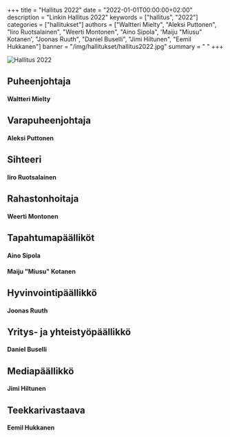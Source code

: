 +++
title = "Hallitus 2022"
date = "2022-01-01T00:00:00+02:00"
description = "Linkin Hallitus 2022"
keywords = ["hallitus", "2022"]
categories = ["hallitukset"]
authors = ["Waltteri Mielty", "Aleksi Puttonen", "Iiro Ruotsalainen", "Weerti Montonen", "Aino Sipola", 'Maiju "Miusu" Kotanen', "Joonas Ruuth", "Daniel Buselli", "Jimi Hiltunen", "Eemil Hukkanen"]
banner = "/img/hallitukset/hallitus2022.jpg"
summary = " "
+++

![Hallitus 2022](/img/hallitukset/hallitus2022.jpg)

## Puheenjohtaja
#### Waltteri Mielty

## Varapuheenjohtaja
#### Aleksi Puttonen

## Sihteeri
#### Iiro Ruotsalainen

## Rahastonhoitaja
#### Weerti Montonen

## Tapahtumapäälliköt
#### Aino Sipola
#### Maiju "Miusu" Kotanen

## Hyvinvointipäällikkö
#### Joonas Ruuth

## Yritys- ja yhteistyöpäällikkö
#### Daniel Buselli

## Mediapäällikkö
#### Jimi Hiltunen

## Teekkarivastaava
#### Eemil Hukkanen
